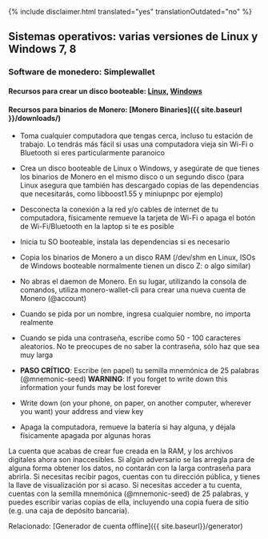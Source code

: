 {% include disclaimer.html translated="yes" translationOutdated="no" %}

## Sistemas operativos: varias versiones de Linux y Windows 7, 8

### Software de monedero: Simplewallet

#### Recursos para crear un disco booteable:  [Linux](http://www.pendrivelinux.com/),       [Windows](https://www.microsoft.com/en-us/download/windows-usb-dvd-download-tool)

#### Recursos para binarios de Monero: [Monero Binaries]({{ site.baseurl }}/downloads/)

- Toma cualquier computadora que tengas cerca, incluso tu estación de
  trabajo. Lo tendrás más fácil si usas una computadora vieja sin Wi-Fi o
  Bluetooth si eres particularmente paranoico

- Crea un disco booteable de Linux o Windows, y asegúrate de que tienes los
  binarios de Monero en el mismo disco o un segundo disco (para Linux
  asegura que también has descargado copias de las dependencias que
  necesitarás, como libboost1.55 y miniupnpc por ejemplo)

- Desconecta la conexión a la red y/o cables de internet de tu computadora,
  físicamente remueve la tarjeta de Wi-Fi o apaga el botón de
  Wi-Fi/Bluetooth en la laptop si te es posible

- Inicia tu SO booteable, instala las dependencias si es necesario

- Copia los binarios de Monero a un disco RAM (/dev/shm en Linux, ISOs de
  Windows booteable normalmente tienen un disco Z: o algo similar)

- No abras el daemon de Monero. En su lugar, utilizando la consola de
  comandos, utiliza monero-wallet-cli para crear una nueva cuenta de Monero
  (@account)

- Cuando se pida por un nombre, ingresa cualquier nombre, no importa
  realmente

- Cuando se pida una contraseña, escribe como 50 - 100 caracteres
  aleatorios. No te preocupes de no saber la contraseña, sólo haz que sea
  muy larga

- **PASO CRÍTICO**: Escribe (en papel) tu semilla mnemónica de 25 palabras
  (@mnemonic-seed)
**WARNING**:  If you forget to write down this information your funds may be lost forever
- Write down (on your phone, on paper, on another computer, wherever you want) your address and view key

- Apaga la computadora, remueve la batería si hay alguna, y déjala
  físicamente apagada por algunas horas

La cuenta que acabas de crear fue creada en la RAM, y los archivos digitales
ahora son inaccesibles. Si algún adversario se las arregla para de alguna
forma obtener los datos, no contarán con la larga contraseña para
abrirla. Si necesitas recibir pagos, cuentas con tu dirección pública, y
tienes la llave de visualización por si acaso. Si necesitas acceder a tu
cuenta, cuentas con la semilla mnemónica (@mnemonic-seed) de 25 palabras, y
puedes escribir varias copias de ella, incluyendo una copia fuera de sitio
(e.g. una caja de depósito bancaria).

Relacionado: [Generador de cuenta offline]({{ site.baseurl}}/generator)
